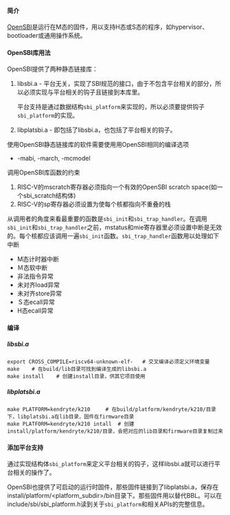 #### 简介

[OpenSBI](https://github.com/riscv/opensbi.git)是运行在M态的固件，用以支持H态或S态的程序，如hypervisor、bootloader或通用操作系统。

#### OpenSBI库用法

OpenSBI提供了两种静态链接库：

1. libsbi.a - 平台无关，实现了SBI规范的接口，由于不包含平台相关的部分，所以必须实现与平台相关的钩子且链接到本库里。

   平台支持是通过数据结构`sbi_platform`来实现的，所以必须要提供钩子`sbi_platform`的实现。

2. libplatsbi.a - 即包括了libsbi.a，也包括了平台相关的钩子。

使用OpenSBI静态链接库的软件需要使用用OpenSBI相同的编译选项

- -mabi, -march, -mcmodel

调用OpenSBI库函数的约束

1. RISC-V的mscratch寄存器必须指向一个有效的OpenSBI scratch space(如一个sbi_scratch结构体)
2. RISC-V的sp寄存器必须设置为使每个核都指向不重叠的栈

从调用者的角度来看最重要的函数是`sbi_init`和`sbi_trap_handler`。在调用`sbi_init`和`sbi_trap_handler`之前，mstatus和mie寄存器里必须设置中断是无效的。每个核都应该调用一遍`sbi_init`函数。`sbi_trap_handler`函数用以处理如下中断

- M态计时器中断
- Ｍ态软中断
- 非法指令异常
- 未对齐load异常
- 未对齐store异常
- Ｓ态ecall异常
- H态ecall异常



#### 编译

##### libsbi.a

```
export CROSS_COMPILE=riscv64-unknown-elf-	# 交叉编译必须定义环境变量
make	# 在build/lib目录可找到编译生成的libsbi.a
make install	# 创建install目录，供其它项目使用
```

##### libplatsbi.a

```
make PLATFORM=kendryte/k210		# 在build/platform/kendryte/k210/目录下，libplatsbi.a在lib目录，固件在firmware目录
make PLATFORM=kendryte/k210 intall	# 创建install/platform/kendryte/k210/目录，会把对应的lib目录和firmware目录复制过来
```

#### 添加平台支持

通过实现结构体`sbi_platform`来定义平台相关的钩子，这样libsbi.a就可以进行平台相关的操作了。

OpenSBI也提供了可启动的运行时固件，那些固件链接到了libplatsbi.a，保存在install/platform/<platform_subdir>/bin目录下。那些固件用以替代BBL。可以在include/sbi/sbi_platform.h读到关于`sbi_platform`和相关APIs的完整信息。

